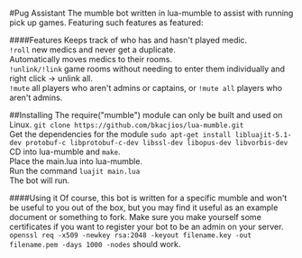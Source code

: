 #Pug Assistant
The mumble bot written in lua-mumble to assist with running pick up games.
Featuring such features as featured:

####Features
Keeps track of who has and hasn't played medic.  
`!roll` new medics and never get a duplicate.  
Automatically moves medics to their rooms.  
`!unlink/!link` game rooms without needing to enter them individually and right click -> unlink all.  
`!mute` all players who aren't admins or captains, or `!mute all` players who aren't admins.

##Installing
The require("mumble") module can only be built and used on Linux.
`git clone https://github.com/bkacjios/lua-mumble.git`  
Get the dependencies for the module
`sudo apt-get install libluajit-5.1-dev protobuf-c libprotobuf-c-dev libssl-dev libopus-dev libvorbis-dev `
CD into lua-mumble and `make`.  
Place the main.lua into lua-mumble.  
Run the command `luajit main.lua`  
The bot will run.

####Using it
Of course, this bot is written for a specific mumble and won't be useful to you out of the box, but you may find it useful as an example document or something to fork.
Make sure you make yourself some certificates if you want to register your bot to be an admin on your server.
`openssl req -x509 -newkey rsa:2048 -keyout filename.key -out filename.pem -days 1000 -nodes`
should work.
